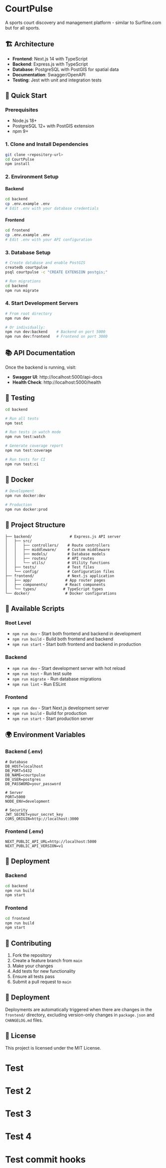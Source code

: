 # CourtPulse

A sports court discovery and management platform - similar to Surfline.com but for all sports.

## 🏗️ Architecture

- **Frontend**: Next.js 14 with TypeScript
- **Backend**: Express.js with TypeScript
- **Database**: PostgreSQL with PostGIS for spatial data
- **Documentation**: Swagger/OpenAPI
- **Testing**: Jest with unit and integration tests

## 🚀 Quick Start

### Prerequisites

- Node.js 18+ 
- PostgreSQL 12+ with PostGIS extension
- npm 9+

### 1. Clone and Install Dependencies

```bash
git clone <repository-url>
cd CourtPulse
npm install
```

### 2. Environment Setup

#### Backend
```bash
cd backend
cp .env.example .env
# Edit .env with your database credentials
```

#### Frontend
```bash
cd frontend
cp .env.example .env
# Edit .env with your API configuration
```

### 3. Database Setup

```bash
# Create database and enable PostGIS
createdb courtpulse
psql courtpulse -c "CREATE EXTENSION postgis;"

# Run migrations
cd backend
npm run migrate
```

### 4. Start Development Servers

```bash
# From root directory
npm run dev

# Or individually:
npm run dev:backend    # Backend on port 5000
npm run dev:frontend   # Frontend on port 3000
```

## 📚 API Documentation

Once the backend is running, visit:
- **Swagger UI**: http://localhost:5000/api-docs
- **Health Check**: http://localhost:5000/health

## 🧪 Testing

```bash
cd backend

# Run all tests
npm test

# Run tests in watch mode
npm run test:watch

# Generate coverage report
npm run test:coverage

# Run tests for CI
npm run test:ci
```

## 🐳 Docker

```bash
# Development
npm run docker:dev

# Production
npm run docker:prod
```

## 📁 Project Structure

```
├── backend/                 # Express.js API server
│   ├── src/
│   │   ├── controllers/    # Route controllers
│   │   ├── middleware/     # Custom middleware
│   │   ├── models/         # Database models
│   │   ├── routes/         # API routes
│   │   └── utils/          # Utility functions
│   ├── tests/              # Test files
│   └── config/             # Configuration files
├── frontend/               # Next.js application
│   ├── app/               # App router pages
│   ├── components/        # React components
│   └── types/            # TypeScript types
└── docker/                # Docker configurations
```

## 🔧 Available Scripts

### Root Level
- `npm run dev` - Start both frontend and backend in development
- `npm run build` - Build both frontend and backend
- `npm run start` - Start both frontend and backend in production

### Backend
- `npm run dev` - Start development server with hot reload
- `npm run test` - Run test suite
- `npm run migrate` - Run database migrations
- `npm run lint` - Run ESLint

### Frontend
- `npm run dev` - Start Next.js development server
- `npm run build` - Build for production
- `npm run start` - Start production server

## 🌍 Environment Variables

### Backend (.env)
```env
# Database
DB_HOST=localhost
DB_PORT=5432
DB_NAME=courtpulse
DB_USER=postgres
DB_PASSWORD=your_password

# Server
PORT=5000
NODE_ENV=development

# Security
JWT_SECRET=your_secret_key
CORS_ORIGIN=http://localhost:3000
```

### Frontend (.env)
```env
NEXT_PUBLIC_API_URL=http://localhost:5000
NEXT_PUBLIC_API_VERSION=v1
```

## 🚀 Deployment

### Backend
```bash
cd backend
npm run build
npm start
```

### Frontend
```bash
cd frontend
npm run build
npm start
```

## 🤝 Contributing

1. Fork the repository
2. Create a feature branch from `main`
3. Make your changes
4. Add tests for new functionality
5. Ensure all tests pass
6. Submit a pull request to `main`

## 🚀 Deployment

Deployments are automatically triggered when there are changes in the `frontend/` directory, excluding version-only changes in `package.json` and `CHANGELOG.md` files.

## 📝 License

This project is licensed under the MIT License.
# Test
# Test 2
# Test 3
# Test 4
# Test commit hooks
